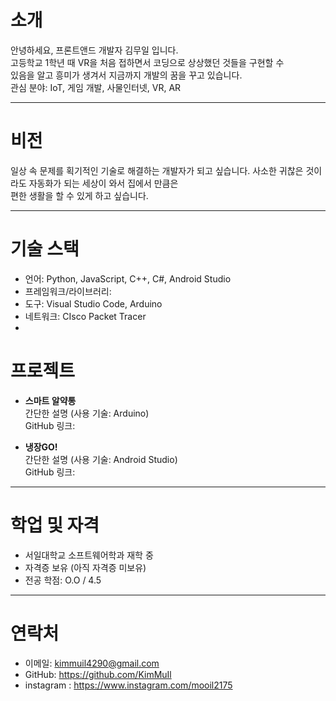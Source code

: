 # 소개

안녕하세요, 프론트앤드 개발자 김무일 입니다.  
고등학교 1학년 때 VR을 처음 접하면서 코딩으로 상상했던 것들을 구현할 수           
있음을 알고 흥미가 생겨서 지금까지 개발의 꿈을 꾸고 있습니다.               
관심 분야: IoT, 게임 개발, 사물인터넷, VR, AR

---

# 비전


 일상 속 문제를 획기적인 기술로 해결하는 개발자가 되고 싶습니다.
 사소한 귀찮은 것이라도 자동화가 되는 세상이 와서 집에서 만큼은         
 편한 생활을 할 수 있게 하고 싶습니다.

---

# 기술 스택

- 언어: Python, JavaScript, C++, C#, Android Studio
- 프레임워크/라이브러리:
- 도구: Visual Studio Code, Arduino
- 네트워크: CIsco Packet Tracer
-

# 프로젝트

- **스마트 알약통**  
  간단한 설명 (사용 기술: Arduino)  
  GitHub 링크: 

- **냉장GO!**  
  간단한 설명 (사용 기술: Android Studio)  
  GitHub 링크: 

---

# 학업 및 자격

- 서일대학교 소프트웨어학과 재학 중
- 자격증 보유 (아직 자격증 미보유)
- 전공 학점: O.O / 4.5

---

# 연락처

- 이메일: kimmuil4290@gmail.com  
- GitHub: https://github.com/KimMuIl
- instagram : https://www.instagram.com/mooil2175
